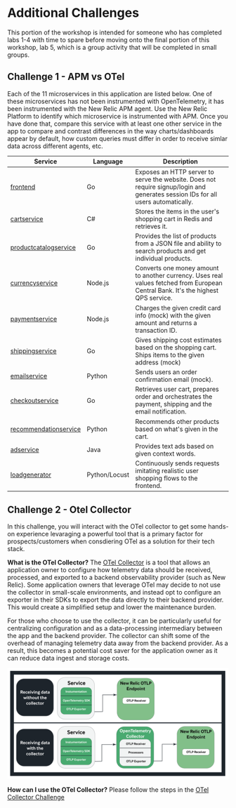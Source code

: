 # Additional Challenges

This portion of the workshop is intended for someone who has completed labs 1-4 with time to spare before moving onto the final portion of this workshop, lab 5, which is a group activity that will be completed in small groups.

## Challenge 1 - APM vs OTel

Each of the 11 microservices in this application are listed below. One of these microservices has not been instrumented with OpenTelemetry, it has been instrumented with the New Relic APM agent. Use the New Relic Platform to identify which microservice is instrumented with APM. Once you have done that, compare this service with at least one other service in the app to compare and contrast differences in the way charts/dashboards appear by default, how custom queries must differ in order to receive simlar data across different agents, etc.

| Service                                              | Language      | Description                                                                                                                       |
| ---------------------------------------------------- | ------------- | --------------------------------------------------------------------------------------------------------------------------------- |
| [frontend](./src/frontend)                           | Go            | Exposes an HTTP server to serve the website. Does not require signup/login and generates session IDs for all users automatically. |
| [cartservice](./src/cartservice)                     | C#            | Stores the items in the user's shopping cart in Redis and retrieves it.                                                           |
| [productcatalogservice](./src/productcatalogservice) | Go            | Provides the list of products from a JSON file and ability to search products and get individual products.                        |
| [currencyservice](./src/currencyservice)             | Node.js       | Converts one money amount to another currency. Uses real values fetched from European Central Bank. It's the highest QPS service. |
| [paymentservice](./src/paymentservice)               | Node.js       | Charges the given credit card info (mock) with the given amount and returns a transaction ID.                                     |
| [shippingservice](./src/shippingservice)             | Go            | Gives shipping cost estimates based on the shopping cart. Ships items to the given address (mock)                                 |
| [emailservice](./src/emailservice)                   | Python        | Sends users an order confirmation email (mock).                                                                                   |
| [checkoutservice](./src/checkoutservice)             | Go            | Retrieves user cart, prepares order and orchestrates the payment, shipping and the email notification.                            |
| [recommendationservice](./src/recommendationservice) | Python        | Recommends other products based on what's given in the cart.                                                                      |
| [adservice](./src/adservice)                         | Java          | Provides text ads based on given context words.                                                                                   |
| [loadgenerator](./src/loadgenerator)                 | Python/Locust | Continuously sends requests imitating realistic user shopping flows to the frontend.                                              |

## Challenge 2 - Otel Collector

In this challenge, you will interact with the OTel collector to get some hands-on experience levaraging a powerful tool that is a primary factor for prospects/customers when consdiering OTel as a solution for their tech stack.

**What is the OTel Collector?**
The [OTel Collector](https://opentelemetry.io/docs/collector/) is a tool that allows an application owner to configure how telemetry data should be received, processed, and exported to a backend observability provider (such as New Relic). Some application owners that leverage OTel may decide to not use the collector in small-scale environments, and instead opt to configure an exporter in their SDKs to export the data directly to their backend provider. This would create a simplified setup and lower the maintenance burden.

For those who choose to use the collector, it can be particularly useful for centralizing configuration and as a data-processing intermediary between the app and the backend provider. The collector can shift some of the overhead of managing telemetry data away from the backend provider. As a result, this becomes a potential cost saver for the application owner as it can reduce data ingest and storage costs.

![Otel Collector Diagram](assets/OtelCollector-01.png)

**How can I use the OTel Collector?**
Please follow the steps in the [OTel Collector Challenge](otel-collector-challenge.md)
